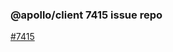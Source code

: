 ### @apollo/client 7415 issue repo

[#7415](https://github.com/apollographql/apollo-client/issues/7415)
